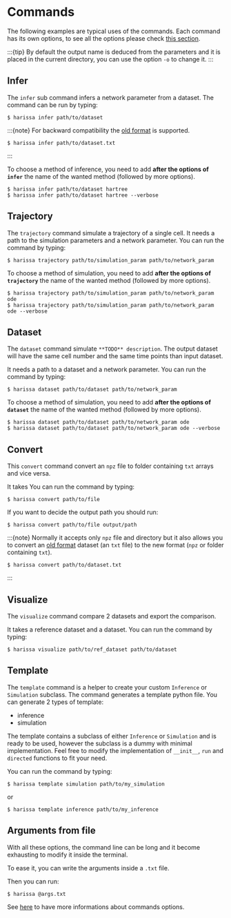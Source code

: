 # Commands

The following examples are typical uses of the commands.
Each command has its own options, to see all the options please check [this section](#help-message).

:::{tip}
By default the output name is deduced from the parameters and it is placed in the current directory, you can use the option `-o` to change it.
:::

## Infer

The `infer` sub command infers a network parameter from a dataset.
The command can be run by typing:

```console
$ harissa infer path/to/dataset
```

:::{note}
For backward compatibility the [old format](https://github.com/ulysseherbach/harissa?tab=readme-ov-file#basic-usage) is supported.

```console
$ harissa infer path/to/dataset.txt
```

:::

To choose a method of inference, you need to add **after the options of `infer`**
the name of the wanted method (followed by more options).

```console
$ harissa infer path/to/dataset hartree
$ harissa infer path/to/dataset hartree --verbose
```

## Trajectory

The `trajectory` command simulate a trajectory of a single cell.
It needs a path to the simulation parameters and a network parameter.
You can run the command by typing:

```console  
$ harissa trajectory path/to/simulation_param path/to/network_param
```

To choose a method of simulation, you need to add **after the options of `trajectory`**
the name of the wanted method (followed by more options).

```console
$ harissa trajectory path/to/simulation_param path/to/network_param ode
$ harissa trajectory path/to/simulation_param path/to/network_param ode --verbose
```

## Dataset

The `dataset` command simulate `**TODO** description`.
The output dataset will have the same cell number and the same time points than input dataset.

It needs a path to a dataset and a network parameter.
You can run the command by typing:

```console 
$ harissa dataset path/to/dataset path/to/network_param
```

To choose a method of simulation, you need to add **after the options of `dataset`**
the name of the wanted method (followed by more options).

```console
$ harissa dataset path/to/dataset path/to/network_param ode
$ harissa dataset path/to/dataset path/to/network_param ode --verbose
```

## Convert

This `convert` command convert an `npz` file to folder containing `txt` arrays and vice versa.

It takes 
You can run the command by typing:

```console 
$ harissa convert path/to/file
```

If you want to decide the output path you should run:

```console
$ harissa convert path/to/file output/path
```

:::{note}
Normally it accepts only `npz` file and directory but it also allows you to convert an [old format](https://github.com/ulysseherbach/harissa?tab=readme-ov-file#basic-usage) dataset (an `txt` file) to the new format (`npz` or folder containing `txt`).

```console
$ harissa convert path/to/dataset.txt
```
:::

## Visualize

The `visualize` command compare 2 datasets and export the comparison.

It takes a reference dataset and a dataset.
You can run the command by typing:

```console
$ harissa visualize path/to/ref_dataset path/to/dataset
```

## Template

The `template` command is a helper to create your custom `Inference` or `Simulation` subclass.
The command generates a template python file.
You can generate 2 types of template:

- inference
- simulation

The template contains a subclass of either `Inference` or `Simulation` and is 
ready to be used, however the subclass is a dummy with minimal implementation.
Feel free to modify the implementation of `__init__`, `run` and `directed` 
functions to fit your need.

You can run the command by typing:

```console
$ harissa template simulation path/to/my_simulation
```

or

```console
$ harissa template inference path/to/my_inference
```

## Arguments from file

With all these options, the command line can be long and it become exhausting to modify it inside the terminal.

To ease it, you can write the arguments inside a `.txt` file.

Then you can run:

```console
$ harissa @args.txt
```

See [here](help.ipynb) to have more informations about commands options.
